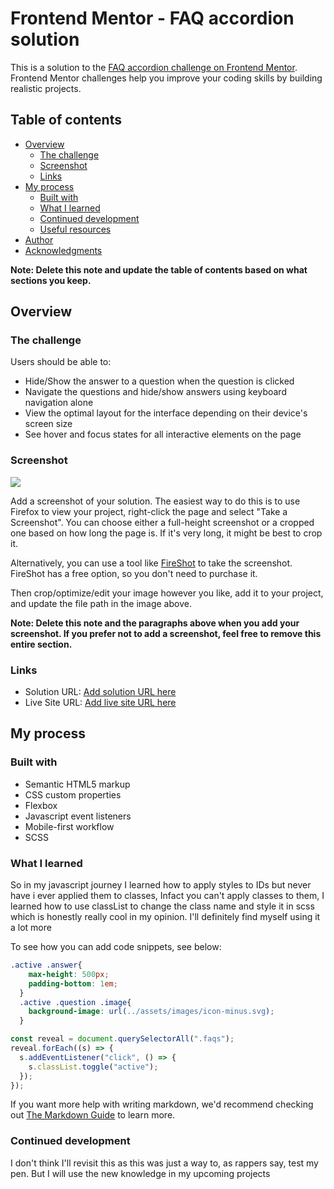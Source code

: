 # Frontend Mentor - FAQ accordion solution

This is a solution to the [FAQ accordion challenge on Frontend Mentor](https://www.frontendmentor.io/challenges/faq-accordion-wyfFdeBwBz). Frontend Mentor challenges help you improve your coding skills by building realistic projects. 

## Table of contents

- [Overview](#overview)
  - [The challenge](#the-challenge)
  - [Screenshot](#screenshot)
  - [Links](#links)
- [My process](#my-process)
  - [Built with](#built-with)
  - [What I learned](#what-i-learned)
  - [Continued development](#continued-development)
  - [Useful resources](#useful-resources)
- [Author](#author)
- [Acknowledgments](#acknowledgments)

**Note: Delete this note and update the table of contents based on what sections you keep.**

## Overview

### The challenge

Users should be able to:

- Hide/Show the answer to a question when the question is clicked
- Navigate the questions and hide/show answers using keyboard navigation alone
- View the optimal layout for the interface depending on their device's screen size
- See hover and focus states for all interactive elements on the page

### Screenshot

![](./screenshot.jpg)

Add a screenshot of your solution. The easiest way to do this is to use Firefox to view your project, right-click the page and select "Take a Screenshot". You can choose either a full-height screenshot or a cropped one based on how long the page is. If it's very long, it might be best to crop it.

Alternatively, you can use a tool like [FireShot](https://getfireshot.com/) to take the screenshot. FireShot has a free option, so you don't need to purchase it. 

Then crop/optimize/edit your image however you like, add it to your project, and update the file path in the image above.

**Note: Delete this note and the paragraphs above when you add your screenshot. If you prefer not to add a screenshot, feel free to remove this entire section.**

### Links

- Solution URL: [Add solution URL here](https://your-solution-url.com)
- Live Site URL: [Add live site URL here](https://your-live-site-url.com)

## My process

### Built with

- Semantic HTML5 markup
- CSS custom properties
- Flexbox
- Javascript event listeners
- Mobile-first workflow
- SCSS


### What I learned

So in my javascript journey I learned how to apply styles to IDs but never have i ever applied them to classes, Infact you can't apply classes to them, I learned how to use classList to change the class name and style it in scss which is honestly really cool in my opinion. I'll definitely find myself using it a lot more

To see how you can add code snippets, see below:


```scss
.active .answer{
    max-height: 500px;
    padding-bottom: 1em;
  }
  .active .question .image{
    background-image: url(../assets/images/icon-minus.svg);
  }
```
```js
const reveal = document.querySelectorAll(".faqs");
reveal.forEach((s) => {
  s.addEventListener("click", () => {
    s.classList.toggle("active");
  });
});

```

If you want more help with writing markdown, we'd recommend checking out [The Markdown Guide](https://www.markdownguide.org/) to learn more.



### Continued development

I don't think I'll revisit this as this was just a way to, as rappers say, test my pen. But I will use the new knowledge in my upcoming projects
